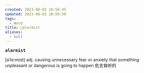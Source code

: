 ```yaml
---
created: 2023-08-03 10:59:45
updated: 2023-08-03 10:59:50
tags:
  - Word
title: 📖alarmist
aliases:
  - null
---
```


<pre><strong>alarmist</strong></pre>
[əˈlɑ:mɪst]
adj. causing unnecessary fear or anxiety that something unpleasant or dangerous is going to happen 危⾔耸听的
